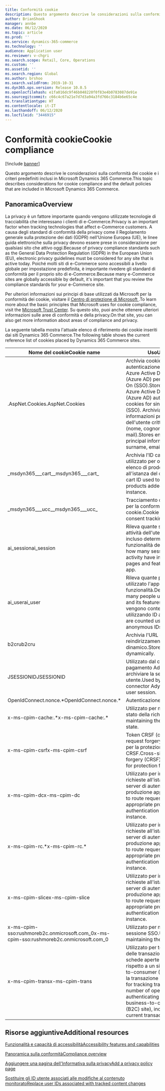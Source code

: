```yaml
---
title: Conformità cookie
description: Questo argomento descrive le considerazioni sulla conformità dei cookie e i criteri predefiniti inclusi in Microsoft Dynamics 365 Commerce.
author: BrianShook
manager: annbe
ms.date: 06/12/2020
ms.topic: article
ms.prod: ''
ms.service: dynamics-365-commerce
ms.technology: ''
audience: Application user
ms.reviewer: v-chgri
ms.search.scope: Retail, Core, Operations
ms.custom: ''
ms.assetid: ''
ms.search.region: Global
ms.author: brshoo
ms.search.validFrom: 2019-10-31
ms.dyn365.ops.version: Release 10.0.5
ms.openlocfilehash: e1fa016dc9f46b048220f0f83e4b0783087de91e
ms.sourcegitcommit: c66c4c67a21e7d7d3a94a3fd766c3184b6e65c4e
ms.translationtype: HT
ms.contentlocale: it-IT
ms.lasthandoff: 06/12/2020
ms.locfileid: "3446915"
---
```

# <a name="cookie-compliance"></a><span data-ttu-id="707a9-103">Conformità cookie</span><span class="sxs-lookup"><span data-stu-id="707a9-103">Cookie compliance</span></span>

[!include [banner](includes/banner.md)]

<span data-ttu-id="707a9-104">Questo argomento descrive le considerazioni sulla conformità dei cookie e i criteri predefiniti inclusi in Microsoft Dynamics 365 Commerce.</span><span class="sxs-lookup"><span data-stu-id="707a9-104">This topic describes considerations for cookie compliance and the default policies that are included in Microsoft Dynamics 365 Commerce.</span></span>

## <a name="overview"></a><span data-ttu-id="707a9-105">Panoramica</span><span class="sxs-lookup"><span data-stu-id="707a9-105">Overview</span></span>

<span data-ttu-id="707a9-106">La privacy è un fattore importante quando vengono utilizzate tecnologie di tracciabilità che interessano i clienti di e-Commerce.</span><span class="sxs-lookup"><span data-stu-id="707a9-106">Privacy is an important factor when tracking technologies that affect e-Commerce customers.</span></span> <span data-ttu-id="707a9-107">A causa degli standard di conformità della privacy come il Regolamento generale sulla protezione dei dati (GDPR) nell'Unione Europea (UE), le linee guida elettroniche sulla privacy devono essere prese in considerazione per qualsiasi sito che attivo oggi.</span><span class="sxs-lookup"><span data-stu-id="707a9-107">Because of privacy compliance standards such as the General Data Protection Regulation (GDPR) in the European Union (EU), electronic privacy guidelines must be considered for any site that is active today.</span></span> <span data-ttu-id="707a9-108">Poiché molti siti di e-Commerce sono accessibili a livello globale per impostazione predefinita, è importante rivedere gli standard di conformità per il proprio sito di e-Commerce.</span><span class="sxs-lookup"><span data-stu-id="707a9-108">Because many e-Commerce sites are globally accessible by default, it's important that you review the compliance standards for your e-Commerce site.</span></span>

<span data-ttu-id="707a9-109">Per ulteriori informazioni sui principi di base utilizzati da Microsoft per la conformità dei cookie, visitare il [Centro di protezione di Microsoft ](https://www.microsoft.com/trust-center).</span><span class="sxs-lookup"><span data-stu-id="707a9-109">To learn more about the basic principles that Microsoft uses for cookie compliance, visit the [Microsoft Trust Center](https://www.microsoft.com/trust-center).</span></span> <span data-ttu-id="707a9-110">Su questo sito, puoi anche ottenere ulteriori informazioni sulle aree di conformità e della privacy.</span><span class="sxs-lookup"><span data-stu-id="707a9-110">On that site, you can also get more information about areas of compliance and privacy.</span></span>

<span data-ttu-id="707a9-111">La seguente tabella mostra l'attuale elenco di riferimento dei cookie inseriti dai siti Dynamics 365 Commerce.</span><span class="sxs-lookup"><span data-stu-id="707a9-111">The following table shows the current reference list of cookies placed by Dynamics 365 Commerce sites.</span></span>

| <span data-ttu-id="707a9-112">Nome del cookie</span><span class="sxs-lookup"><span data-stu-id="707a9-112">Cookie name</span></span>                               | <span data-ttu-id="707a9-113">Uso</span><span class="sxs-lookup"><span data-stu-id="707a9-113">Usage</span></span>                                                        |
| ------------------------------------------- | ------------------------------------------------------------ |
| <span data-ttu-id="707a9-114">.AspNet.Cookies</span><span class="sxs-lookup"><span data-stu-id="707a9-114">.AspNet.Cookies</span></span>                             | <span data-ttu-id="707a9-115">Archivia cookie di autenticazione Microsoft Azure Active Directory (Azure AD) per Single Sign-On (SSO).</span><span class="sxs-lookup"><span data-stu-id="707a9-115">Store Microsoft Azure Active Directory (Azure AD) authentication cookies for single sign-on (SSO).</span></span> <span data-ttu-id="707a9-116">Archivia le informazioni principali dell'utente crittografate (nome, cognome, e-mail).</span><span class="sxs-lookup"><span data-stu-id="707a9-116">Stores encrypted user principal information (name, surname, email).</span></span> |
| <span data-ttu-id="707a9-117">&#95;msdyn365___cart&#95;</span><span class="sxs-lookup"><span data-stu-id="707a9-117">&#95;msdyn365___cart&#95;</span></span>                           | <span data-ttu-id="707a9-118">Archivia l'ID carrello utilizzato per ottenere un elenco di prodotti aggiunti all'istanza del carrello.</span><span class="sxs-lookup"><span data-stu-id="707a9-118">Store cart ID used to obtain list of products added to cart instance.</span></span> |
| <span data-ttu-id="707a9-119">&#95;msdyn365___ucc&#95;</span><span class="sxs-lookup"><span data-stu-id="707a9-119">&#95;msdyn365___ucc&#95;</span></span>                            | <span data-ttu-id="707a9-120">Tracciamento del consenso per la conformità dei cookie.</span><span class="sxs-lookup"><span data-stu-id="707a9-120">Cookie compliance consent tracking.</span></span>                          |
| <span data-ttu-id="707a9-121">ai_session</span><span class="sxs-lookup"><span data-stu-id="707a9-121">ai_session</span></span>                                  | <span data-ttu-id="707a9-122">Rileva quante sessioni di attività dell'utente hanno incluso determinate pagine e funzionalità dell'app.</span><span class="sxs-lookup"><span data-stu-id="707a9-122">Detects how many sessions of user activity have included certain pages and features of the app.</span></span> |
| <span data-ttu-id="707a9-123">ai_user</span><span class="sxs-lookup"><span data-stu-id="707a9-123">ai_user</span></span>                                     | <span data-ttu-id="707a9-124">Rileva quante persone hanno utilizzato l'app e le sue funzionalità.</span><span class="sxs-lookup"><span data-stu-id="707a9-124">Detects how many people used the app and its features.</span></span> <span data-ttu-id="707a9-125">Gli utenti vengono conteggiati utilizzando ID anonimi.</span><span class="sxs-lookup"><span data-stu-id="707a9-125">Users are counted using anonymous IDs.</span></span> |
| <span data-ttu-id="707a9-126">b2cru</span><span class="sxs-lookup"><span data-stu-id="707a9-126">b2cru</span></span>                                       | <span data-ttu-id="707a9-127">Archivia l'URL di reindirizzamento in modo dinamico.</span><span class="sxs-lookup"><span data-stu-id="707a9-127">Stores redirect URL dynamically.</span></span>                              |
| <span data-ttu-id="707a9-128">JSESSIONID</span><span class="sxs-lookup"><span data-stu-id="707a9-128">JSESSIONID</span></span>                                  | <span data-ttu-id="707a9-129">Utilizzato dal connettore di pagamento Adyen per archiviare la sessione utente.</span><span class="sxs-lookup"><span data-stu-id="707a9-129">Used by payment connector Adyen to store user session.</span></span>       |
| <span data-ttu-id="707a9-130">OpenIdConnect.nonce.&#42;</span><span class="sxs-lookup"><span data-stu-id="707a9-130">OpenIdConnect.nonce.&#42;</span></span>                       | <span data-ttu-id="707a9-131">Autenticazione</span><span class="sxs-lookup"><span data-stu-id="707a9-131">Authentication</span></span>                                               |
| <span data-ttu-id="707a9-132">x-ms-cpim-cache:.&#42;</span><span class="sxs-lookup"><span data-stu-id="707a9-132">x-ms-cpim-cache:.&#42;</span></span>                          | <span data-ttu-id="707a9-133">Utilizzato per mantenere lo stato della richiesta.</span><span class="sxs-lookup"><span data-stu-id="707a9-133">Used for maintaining the request state.</span></span>                      |
| <span data-ttu-id="707a9-134">x-ms-cpim-csrf</span><span class="sxs-lookup"><span data-stu-id="707a9-134">x-ms-cpim-csrf</span></span>                              | <span data-ttu-id="707a9-135">Token CRSF (cross-site request forgery) utilizzato per la protezione da CRSF.</span><span class="sxs-lookup"><span data-stu-id="707a9-135">Cross-site request forgery (CRSF) token used for protection from CRSF.</span></span>     |
| <span data-ttu-id="707a9-136">x-ms-cpim-dc</span><span class="sxs-lookup"><span data-stu-id="707a9-136">x-ms-cpim-dc</span></span>                                | <span data-ttu-id="707a9-137">Utilizzato per instradare le richieste all'istanza del server di autenticazione di produzione appropriata.</span><span class="sxs-lookup"><span data-stu-id="707a9-137">Used to route requests to the appropriate production authentication server instance.</span></span> |
| <span data-ttu-id="707a9-138">x-ms-cpim-rc.&#42;</span><span class="sxs-lookup"><span data-stu-id="707a9-138">x-ms-cpim-rc.&#42;</span></span>                              | <span data-ttu-id="707a9-139">Utilizzato per instradare le richieste all'istanza del server di autenticazione di produzione appropriata.</span><span class="sxs-lookup"><span data-stu-id="707a9-139">Used to route requests to the appropriate production authentication server instance.</span></span> |
| <span data-ttu-id="707a9-140">x-ms-cpim-slice</span><span class="sxs-lookup"><span data-stu-id="707a9-140">x-ms-cpim-slice</span></span>                             | <span data-ttu-id="707a9-141">Utilizzato per instradare le richieste all'istanza del server di autenticazione di produzione appropriata.</span><span class="sxs-lookup"><span data-stu-id="707a9-141">Used to route requests to the appropriate production authentication server instance.</span></span> |
| <span data-ttu-id="707a9-142">x-ms-cpim-sso:rushmoreb2c.onmicrosoft.com_0</span><span class="sxs-lookup"><span data-stu-id="707a9-142">x-ms-cpim-sso:rushmoreb2c.onmicrosoft.com_0</span></span> | <span data-ttu-id="707a9-143">Utilizzato per mantenere la sessione SSO.</span><span class="sxs-lookup"><span data-stu-id="707a9-143">Used for maintaining the SSO session.</span></span>                        |
| <span data-ttu-id="707a9-144">x-ms-cpim-trans</span><span class="sxs-lookup"><span data-stu-id="707a9-144">x-ms-cpim-trans</span></span>                             | <span data-ttu-id="707a9-145">Utilizzato per tenere traccia delle transazioni (il numero di schede aperte autenticate rispetto a un sito business-to-consumer (B2C)), inclusa la transazione corrente.</span><span class="sxs-lookup"><span data-stu-id="707a9-145">Used for tracking transactions (the number of open tabs authenticating against a business-to-consumer (B2C) site), including the current transaction.</span></span> |

## <a name="additional-resources"></a><span data-ttu-id="707a9-146">Risorse aggiuntive</span><span class="sxs-lookup"><span data-stu-id="707a9-146">Additional resources</span></span>

[<span data-ttu-id="707a9-147">Funzionalità e capacità di accessibilità</span><span class="sxs-lookup"><span data-stu-id="707a9-147">Accessibility features and capabilities</span></span>](accessibility.md)

[<span data-ttu-id="707a9-148">Panoramica sulla conformità</span><span class="sxs-lookup"><span data-stu-id="707a9-148">Compliance overview</span></span>](compliance-overview.md)

[<span data-ttu-id="707a9-149">Aggiungere una pagina dell'Informativa sulla privacy</span><span class="sxs-lookup"><span data-stu-id="707a9-149">Add a privacy policy page</span></span>](add-privacy-page.md)

[<span data-ttu-id="707a9-150">Sostituire gli ID utente associati alle modifiche al contenuto monitorato</span><span class="sxs-lookup"><span data-stu-id="707a9-150">Replace user IDs associated with tracked content changes</span></span>](replace-IDs-tracked-changes.md)
